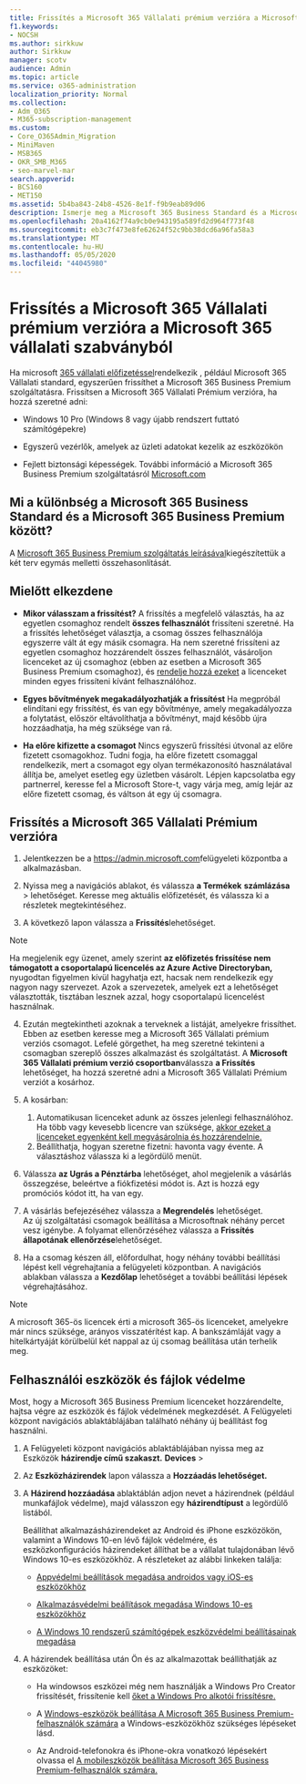 ```yaml
---
title: Frissítés a Microsoft 365 Vállalati prémium verzióra a Microsoft 365 vállalati szabványból
f1.keywords:
- NOCSH
ms.author: sirkkuw
author: Sirkkuw
manager: scotv
audience: Admin
ms.topic: article
ms.service: o365-administration
localization_priority: Normal
ms.collection:
- Adm_O365
- M365-subscription-management
ms.custom:
- Core_O365Admin_Migration
- MiniMaven
- MSB365
- OKR_SMB_M365
- seo-marvel-mar
search.appverid:
- BCS160
- MET150
ms.assetid: 5b4ba843-24b8-4526-8e1f-f9b9eab89d06
description: Ismerje meg a Microsoft 365 Business Standard és a Microsoft 365 Business Premium közötti különbséget, valamint azt, hogy miként frissíthet microsoft 365 Business Premium verzióra.
ms.openlocfilehash: 20a4162f74a9cb0e943195a589fd2d964f773f48
ms.sourcegitcommit: eb3c7f473e8fe62624f52c9bb38dcd6a96fa58a3
ms.translationtype: MT
ms.contentlocale: hu-HU
ms.lasthandoff: 05/05/2020
ms.locfileid: "44045980"
---
```

# <a name="upgrade-to-microsoft-365-business-premium-from-microsoft-365-business-standard"></a>Frissítés a Microsoft 365 Vállalati prémium verzióra a Microsoft 365 vállalati szabványból

Ha microsoft [365 vállalati előfizetéssel](https://products.office.com/compare-all-microsoft-office-products-4-column?activetab=tab:primaryr2)rendelkezik , például Microsoft 365 Vállalati standard, egyszerűen frissíthet a Microsoft 365 Business Premium szolgáltatásra. Frissítsen a Microsoft 365 Vállalati Prémium verzióra, ha hozzá szeretné adni:

- Windows 10 Pro (Windows 8 vagy újabb rendszert futtató számítógépekre)

- Egyszerű vezérlők, amelyek az üzleti adatokat kezelik az eszközökön

- Fejlett biztonsági képességek.
További információ a Microsoft 365 Business Premium szolgáltatásról [Microsoft.com](https://www.microsoft.com/microsoft-365/business)

## <a name="whats-the-difference-between-microsoft-365-business-standard-and-microsoft-365-business-premium"></a>Mi a különbség a Microsoft 365 Business Standard és a Microsoft 365 Business Premium között?

A [Microsoft 365 Business Premium szolgáltatás leírásával](https://docs.microsoft.com/office365/servicedescriptions/microsoft-365-service-descriptions/microsoft-365-business-service-description)kiegészítettük a két terv egymás melletti összehasonlítását. 

## <a name="before-you-get-started"></a>Mielőtt elkezdene

- **Mikor válasszam a frissítést?** A frissítés a megfelelő választás, ha az egyetlen csomaghoz rendelt **összes felhasználót** frissíteni szeretné. Ha a frissítés lehetőséget választja, a csomag összes felhasználója egyszerre vált át egy másik csomagra. Ha nem szeretné frissíteni az egyetlen csomaghoz hozzárendelt összes felhasználót, vásároljon licenceket az új csomaghoz (ebben az esetben a Microsoft 365 Business Premium csomaghoz), és [rendelje hozzá ezeket](../admin/manage/assign-licenses-to-users.md) a licenceket minden egyes frissíteni kívánt felhasználóhoz.

- **Egyes bővítmények megakadályozhatják a frissítést** Ha megpróbál elindítani egy frissítést, és van egy bővítménye, amely megakadályozza a folytatást, először eltávolíthatja a bővítményt, majd később újra hozzáadhatja, ha még szüksége van rá.

- **Ha előre kifizette a csomagot** Nincs egyszerű frissítési útvonal az előre fizetett csomagokhoz. Tudni fogja, ha előre fizetett csomaggal rendelkezik, mert a csomagot egy olyan termékazonosító használatával állítja be, amelyet esetleg egy üzletben vásárolt. Lépjen kapcsolatba egy partnerrel, keresse fel a Microsoft Store-t, vagy várja meg, amíg lejár az előre fizetett csomag, és váltson át egy új csomagra.

## <a name="upgrade-to-microsoft-365-business-premium"></a>Frissítés a Microsoft 365 Vállalati Prémium verzióra

1. Jelentkezzen be a <a href="https://go.microsoft.com/fwlink/p/?linkid=837890" target="_blank">https://admin.microsoft.com</a>felügyeleti központba a alkalmazásban.

2. Nyissa meg a navigációs ablakot, és válassza **a Termékek** **számlázása** \> lehetőséget. Keresse meg aktuális előfizetését, és válassza ki a részletek megtekintéséhez.

3. A következő lapon válassza a **Frissítés**lehetőséget.

  > [!NOTE]
  > Ha megjelenik egy üzenet, amely szerint **az előfizetés frissítése nem támogatott a csoportalapú licencelés az Azure Active Directoryban,** nyugodtan figyelmen kívül hagyhatja ezt, hacsak nem rendelkezik egy nagyon nagy szervezet. Azok a szervezetek, amelyek ezt a lehetőséget választották, tisztában lesznek azzal, hogy csoportalapú licencelést használnak.

4. Ezután megtekintheti azoknak a terveknek a listáját, amelyekre frissíthet. Ebben az esetben keresse meg a Microsoft 365 Vállalati prémium verziós csomagot. Lefelé görgethet, ha meg szeretné tekinteni a csomagban szereplő összes alkalmazást és szolgáltatást. A **Microsoft 365 Vállalati prémium verzió csoportban**válassza **a Frissítés** lehetőséget, ha hozzá szeretné adni a Microsoft 365 Vállalati Prémium verziót a kosárhoz.

5. A kosárban:

    1. Automatikusan licenceket adunk az összes jelenlegi felhasználóhoz. Ha több vagy kevesebb licencre van szüksége, [akkor ezeket a licenceket egyenként kell megvásárolnia és hozzárendelnie.](../admin/manage/assign-licenses-to-users.md)  
    2. Beállíthatja, hogyan szeretne fizetni: havonta vagy évente. A választáshoz válassza ki a legördülő menüt.

6. Válassza **az Ugrás a Pénztárba** lehetőséget, ahol megjelenik a vásárlás összegzése, beleértve a fiókfizetési módot is. Azt is hozzá egy promóciós kódot itt, ha van egy.

7. A vásárlás befejezéséhez válassza a **Megrendelés** lehetőséget.\
Az új szolgáltatási csomagok beállítása a Microsoftnak néhány percet vesz igénybe. A folyamat ellenőrzéséhez válassza a **Frissítés állapotának ellenőrzése**lehetőséget.

8. Ha a csomag készen áll, előfordulhat, hogy néhány további beállítási lépést kell végrehajtania a felügyeleti központban. A navigációs ablakban válassza a **Kezdőlap** lehetőséget a további beállítási lépések végrehajtásához.

> [!NOTE]
> A microsoft 365-ös licencek érti a microsoft 365-ös licenceket, amelyekre már nincs szüksége, arányos visszatérítést kap. A bankszámláját vagy a hitelkártyáját körülbelül két nappal az új csomag beállítása után terhelik meg.
  
## <a name="protect-user-devices-and-files"></a>Felhasználói eszközök és fájlok védelme

Most, hogy a Microsoft 365 Business Premium licenceket hozzárendelte, hajtsa végre az eszközök és fájlok védelmének megkezdését. A Felügyeleti központ navigációs ablaktáblájában található néhány új beállítást fog használni.
  
1. A Felügyeleti központ navigációs ablaktáblájában nyissa meg az Eszközök **házirendje című szakaszt.** **Devices** \>

2. Az **Eszközházirendek** lapon válassza a **Hozzáadás lehetőséget.**

3. A **Házirend hozzáadása** ablaktáblán adjon nevet a házirendnek (például munkafájlok védelme), majd válasszon egy **házirendtípust** a legördülő listából.

    Beállíthat alkalmazásházirendeket az Android és iPhone eszközökön, valamint a Windows 10-en lévő fájlok védelmére, és eszközkonfigurációs házirendeket állíthat be a vállalat tulajdonában lévő Windows 10-es eszközökhöz. A részleteket az alábbi linkeken találja:

    - [Appvédelmi beállítások megadása androidos vagy iOS-es eszközökhöz](app-protection-settings-for-android-and-ios.md)

    - [Alkalmazásvédelmi beállítások megadása Windows 10-es eszközökhöz](protection-settings-for-windows-10-devices.md)

    - [A Windows 10 rendszerű számítógépek eszközvédelmi beállításainak megadása](protection-settings-for-windows-10-pcs.md)

4. A házirendek beállítása után Ön és az alkalmazottak beállíthatják az eszközöket:

    - Ha windowsos eszközei még nem használják a Windows Pro Creator frissítését, frissítenie kell [őket a Windows Pro alkotói frissítésre.](upgrade-to-windows-pro-creators-update.md)

    - A [Windows-eszközök beállítása A Microsoft 365 Business Premium-felhasználók számára](set-up-windows-devices.md) a Windows-eszközökhöz szükséges lépéseket lásd.

    - Az Android-telefonokra és iPhone-okra vonatkozó lépésekért olvassa el [A mobileszközök beállítása Microsoft 365 Business Premium-felhasználók számára.](set-up-mobile-devices.md)